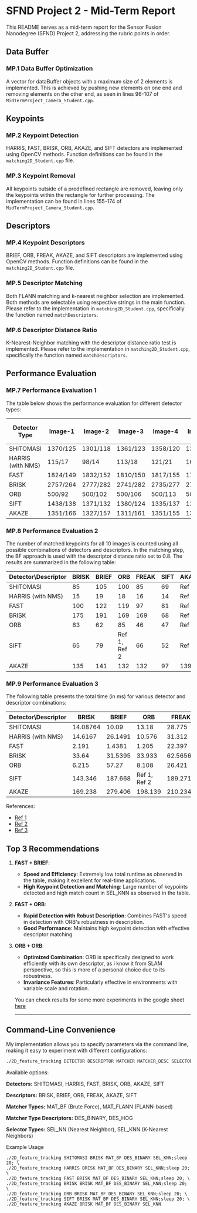 # SFND Project 2 - Mid-Term Report

This README serves as a mid-term report for the Sensor Fusion Nanodegree (SFND) Project 2, addressing the rubric points in order.

## Data Buffer
### MP.1 Data Buffer Optimization

A vector for dataBuffer objects with a maximum size of 2 elements is implemented. This is achieved by pushing new elements on one end and removing elements on the other end, as seen in lines 96-107 of `MidTermProject_Camera_Student.cpp`.

## Keypoints
### MP.2 Keypoint Detection

HARRIS, FAST, BRISK, ORB, AKAZE, and SIFT detectors are implemented using OpenCV methods. Function definitions can be found in the `matching2D_Student.cpp` file.

### MP.3 Keypoint Removal

All keypoints outside of a predefined rectangle are removed, leaving only the keypoints within the rectangle for further processing. The implementation can be found in lines 155-174 of `MidTermProject_Camera_Student.cpp`.

## Descriptors
### MP.4 Keypoint Descriptors

BRIEF, ORB, FREAK, AKAZE, and SIFT descriptors are implemented using OpenCV methods. Function definitions can be found in the `matching2D_Student.cpp` file.

### MP.5 Descriptor Matching

Both FLANN matching and k-nearest neighbor selection are implemented. Both methods are selectable using respective strings in the main function. Please refer to the implementation in `matching2D_Student.cpp`, specifically the function named `matchDescriptors`.

### MP.6 Descriptor Distance Ratio

K-Nearest-Neighbor matching with the descriptor distance ratio test is implemented. Please refer to the implementation in `matching2D_Student.cpp`, specifically the function named `matchDescriptors`.

## Performance Evaluation
### MP.7 Performance Evaluation 1

The table below shows the performance evaluation for different detector types:

| Detector Type       | Image-1  | Image-2  | Image-3  | Image-4  | Image-5  | Image-6  | Image-7  | Image-8  | Image-9  | Image-10 | Total Image Keypoints | Total ROI Keypoints | Avg Image Keypoints | Avg ROI Keypoints |
|---------------------|----------|----------|----------|----------|----------|----------|----------|----------|----------|----------|-----------------------|---------------------|---------------------|-------------------|
| SHITOMASI           | 1370/125 | 1301/118 | 1361/123 | 1358/120 | 1333/120 | 1284/113 | 1322/114 | 1366/123 | 1389/111 | 1339/112 | 13423                 | 1179                | 1342.3              | 117.9             |
| HARRIS (with NMS)   | 115/17   | 98/14    | 113/18   | 121/21   | 160/26   | 383/43   | 85/18    | 210/31   | 171/26   | 281/34   | 1737                  | 248                 | 173.7               | 24.8              |
| FAST                | 1824/149 | 1832/152 | 1810/150 | 1817/155 | 1793/149 | 1796/149 | 1788/156 | 1695/150 | 1749/138 | 1770/143 | 17874                 | 1491                | 1787.4              | 149.1             |
| BRISK               | 2757/264 | 2777/282 | 2741/282 | 2735/277 | 2797/297 | 2695/279 | 2715/289 | 2628/272 | 2639/266 | 2672/254 | 27156                 | 2762                | 2715.6              | 276.2             |
| ORB                 | 500/92   | 500/102  | 500/106  | 500/113  | 500/109  | 500/125  | 500/130  | 500/129  | 500/127  | 500/128  | 5000                  | 1161                | 500                 | 116.1             |
| SIFT                | 1438/138 | 1371/132 | 1380/124 | 1335/137 | 1305/134 | 1370/140 | 1396/137 | 1382/148 | 1463/159 | 1422/137 | 13862                 | 1386                | 1386.2              | 138.6             |
| AKAZE               | 1351/166 | 1327/157 | 1311/161 | 1351/155 | 1360/163 | 1367/164 | 1363/173 | 1331/175 | 1357/177 | 1331/179 | 13449                 | 1670                | 1344.9              | 167               |

### MP.8 Performance Evaluation 2

The number of matched keypoints for all 10 images is counted using all possible combinations of detectors and descriptors. In the matching step, the BF approach is used with the descriptor distance ratio set to 0.8. The results are summarized in the following table:

| Detector\Descriptor  | BRISK | BRIEF | ORB  | FREAK | SIFT  | AKAZE |
|----------------------|-------|-------|------|-------|-------|-------|
| SHITOMASI            | 85    | 105   | 100  | 85    | 69    | Ref 3 |
| HARRIS (with NMS)    | 15    | 19    | 18   | 16    | 14    | Ref 3 |
| FAST                 | 100   | 122   | 119  | 97    | 81    | Ref 3 |
| BRISK                | 175   | 191   | 169  | 169   | 68    | Ref 3 |
| ORB                  | 83    | 62    | 85   | 46    | 47    | Ref 3 |
| SIFT                 | 65    | 79    | Ref 1, Ref 2 | 66 | 52    | Ref 3 |
| AKAZE                | 135   | 141   | 132  | 132   | 97    | 139   |

### MP.9 Performance Evaluation 3

The following table presents the total time (in ms) for various detector and descriptor combinations:

| Detector\Descriptor  | BRISK | BRIEF | ORB  | FREAK | SIFT  | AKAZE |
|----------------------|-------|-------|------|-------|-------|-------|
| SHITOMASI            | 14.08764 | 10.09 | 13.18 | 28.775 | 58.2574 | Ref 3 |
| HARRIS (with NMS)    | 14.6167  | 26.1491 | 10.576 | 31.312 | 24.08 | Ref 3 |
| FAST                 | 2.191 | 1.4381 | 1.205 | 22.397 | 13.169 | Ref 3 |
| BRISK                | 33.64 | 31.5395 | 33.933 | 62.5656 | 55.381 | Ref 3 |
| ORB                  | 6.215 | 57.27 | 8.108 | 26.421 | 94.143 | Ref 3 |
| SIFT                 | 143.346 | 187.668 | Ref 1, Ref 2 | 189.2714 | 222.939 | Ref 3 |
| AKAZE                | 169.238 | 279.406 | 198.139 | 210.234 | 208.662 | 394.56 |


References:
- [Ref 1](https://github.com/opencv/opencv/issues/10555)
- [Ref 2](https://knowledge.udacity.com/questions/989427)
- [Ref 3](https://docs.opencv.org/4.1.0/d8/d30/classcv_1_1AKAZE.html)

## Top 3 Recommendations

1. **FAST + BRIEF**:
   - **Speed and Efficiency**: Extremely low total runtime as observed in the table, making it excellent for real-time applications.
   - **High Keypoint Detection and Matching**: Large number of keypoints detected and high match count in SEL_KNN as observed in the table.

2. **FAST + ORB**:
   - **Rapid Detection with Robust Description**: Combines FAST's speed in detection with ORB's robustness in description.
   - **Good Performance**: Maintains high keypoint detection with effective descriptor matching.

3. **ORB + ORB**:
   - **Optimized Combination**: ORB is specifically designed to work efficiently with its own descriptor, as i know it from SLAM perspective, so this is more of a personal choice due to its robustness.
   - **Invariance Features**: Particularly effective in environments with variable scale and rotation.


   You can check results for some more experiments in the google sheet [here](https://docs.google.com/spreadsheets/d/1mIgZRGVAwiFfAWxsdUurBBcCHggUwDdHSfZpunv9tgE/edit?usp=sharing)



   ---


## Command-Line Convenience

My implementation allows you to specify parameters via the command line, making it easy to experiment with different configurations:

```sh
./2D_feature_tracking DETECTOR DESCRIPTOR MATCHER MATCHER_DESC SELECTOR
```

Available options:

**Detectors:** SHITOMASI, HARRIS, FAST, BRISK, ORB, AKAZE, SIFT

**Descriptors:** BRISK, BRIEF, ORB, FREAK, AKAZE, SIFT

**Matcher Types:** MAT_BF (Brute Force), MAT_FLANN (FLANN-based)

**Matcher Type Descriptors:** DES_BINARY, DES_HOG

**Selector Types:** SEL_NN (Nearest Neighbor), SEL_KNN (K-Nearest Neighbors)

Example Usage

```
./2D_feature_tracking SHITOMASI BRISK MAT_BF DES_BINARY SEL_KNN;sleep 20; \
./2D_feature_tracking HARRIS BRISK MAT_BF DES_BINARY SEL_KNN;sleep 20; \
./2D_feature_tracking FAST BRISK MAT_BF DES_BINARY SEL_KNN;sleep 20; \
./2D_feature_tracking BRISK BRISK MAT_BF DES_BINARY SEL_KNN;sleep 20; \
./2D_feature_tracking ORB BRISK MAT_BF DES_BINARY SEL_KNN;sleep 20; \
./2D_feature_tracking SIFT BRISK MAT_BF DES_BINARY SEL_KNN;sleep 20; \
./2D_feature_tracking AKAZE BRISK MAT_BF DES_BINARY SEL_KNN
```


